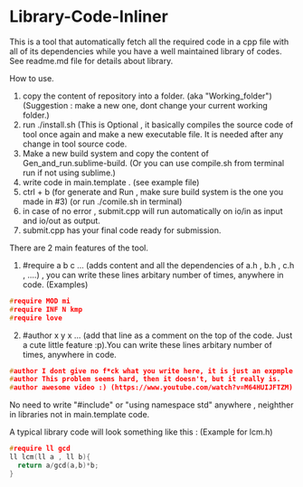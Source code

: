 # Library-Code-Inliner
This is a tool that automatically fetch all the required code in a cpp file with all of its dependencies while you have a well maintained library of codes. See readme.md file for details about library.

How to use.
1. copy the content of repository into a folder. (aka "Working_folder") (Suggestion : make a new one, dont change your current working folder.)
2. run ./install.sh (This is Optional , it basically compiles the source code of tool once again and make a new executable file. It is needed after any change in tool source code.
3. Make a new build system and copy the content of Gen_and_run.sublime-build. (Or you can use compile.sh from terminal run if not using sublime.)
4. write code in main.template . (see example file)
5. ctrl + b (for generate and Run , make sure build system is the one you made in #3) (or run ./comile.sh in terminal)
6. in case of  no error , submit.cpp will run automatically on io/in as input and io/out as output. 
6. submit.cpp has your final code ready for submission.

There are 2 main features of the tool.
1. #require a b c ... (adds content and all the dependencies of a.h , b.h , c.h , ....) , you can write these lines arbitary number of times, anywhere in code.
 (Examples)
```c++
#require MOD mi
#require INF N kmp
#require love
```
2. #author x y x ... (add that line as a comment on the top of the code. Just a cute little feature :p).You can write these lines arbitary number of times, anywhere in code.
```c++
#author I dont give no f*ck what you write here, it is just an expmple
#author This problem seems hard, then it doesn't, but it really is. 
#author awesome video :) (https://www.youtube.com/watch?v=M64HUIJFTZM) 
```

No need to write "#include" or "using namespace std" anywhere , neighther in libraries not in main.template code.

A typical library code will look something like this :
 (Example for lcm.h) 
 
```c++
#require ll gcd
ll lcm(ll a , ll b){
  return a/gcd(a,b)*b;
}
```
